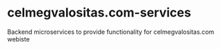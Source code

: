 # celmegvalositas.com-services
Backend microservices to provide functionality for celmegvalositas.com webiste
